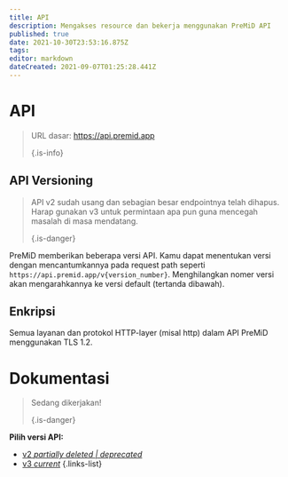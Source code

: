 ```yaml
---
title: API
description: Mengakses resource dan bekerja menggunakan PreMiD API
published: true
date: 2021-10-30T23:53:16.875Z
tags:
editor: markdown
dateCreated: 2021-09-07T01:25:28.441Z
---
```


# API

> URL dasar: https://api.premid.app 
> 
> {.is-info}

## API Versioning
> API v2 sudah usang dan sebagian besar endpointnya telah dihapus. Harap gunakan v3 untuk permintaan apa pun guna mencegah masalah di masa mendatang. 
> 
> {.is-danger}

PreMiD memberikan beberapa versi API. Kamu dapat menentukan versi dengan mencantumkannya pada request path seperti `https://api.premid.app/v{version_number}`. Menghilangkan nomer versi akan mengarahkannya ke versi default (tertanda dibawah).

## Enkripsi

Semua layanan dan protokol HTTP-layer (misal http) dalam API PreMiD menggunakan TLS 1.2.

# Dokumentasi
> Sedang dikerjakan! 
> 
> {.is-danger}

**Pilih versi API:**
- [v2 *partially deleted | deprecated*](/dev/api/v2)
- [v3 *current*](/dev/api/v3)
{.links-list}